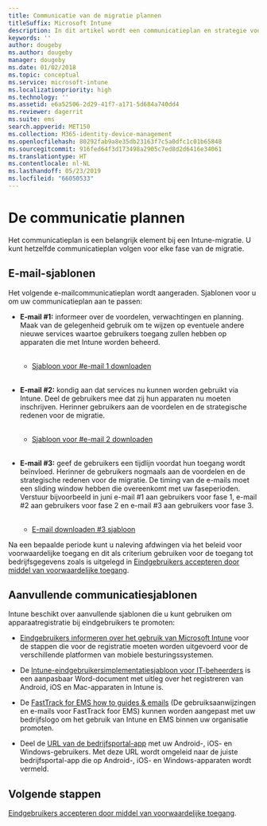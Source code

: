 ```yaml
---
title: Communicatie van de migratie plannen
titleSuffix: Microsoft Intune
description: In dit artikel wordt een communicatieplan en strategie voor migraties voorgesteld die u kunt gebruiken bij het migreren naar Microsoft Intune.
keywords: ''
author: dougeby
ms.author: dougeby
manager: dougeby
ms.date: 01/02/2018
ms.topic: conceptual
ms.service: microsoft-intune
ms.localizationpriority: high
ms.technology: ''
ms.assetid: e6a52506-2d29-41f7-a171-5d684a740dd4
ms.reviewer: dagerrit
ms.suite: ems
search.appverid: MET150
ms.collection: M365-identity-device-management
ms.openlocfilehash: 80292fab9a8e35db23163f7c5a0dfc1c01b65848
ms.sourcegitcommit: 916fed64f3d173498a2905c7ed8d2d6416e34061
ms.translationtype: HT
ms.contentlocale: nl-NL
ms.lasthandoff: 05/23/2019
ms.locfileid: "66050533"
---
```

# <a name="plan-communications"></a>De communicatie plannen

Het communicatieplan is een belangrijk element bij een Intune-migratie. U kunt hetzelfde communicatieplan volgen voor elke fase van de migratie.

## <a name="email-templates"></a>E-mail-sjablonen

Het volgende e-mailcommunicatieplan wordt aangeraden. Sjablonen voor u om uw communicatieplan aan te passen:

-   **E-mail \#1:** informeer over de voordelen, verwachtingen en planning. Maak van de gelegenheid gebruik om te wijzen op eventuele andere nieuwe services waartoe gebruikers toegang zullen hebben op apparaten die met Intune worden beheerd.<br/><br/>


    -   [Sjabloon voor \#e-mail 1 downloaden](https://gallery.technet.microsoft.com/Intune-migration-guide-end-e3209b35)
<br></br>

-   **E-mail \#2:** kondig aan dat services nu kunnen worden gebruikt via Intune. Deel de gebruikers mee dat zij hun apparaten nu moeten inschrijven. Herinner gebruikers aan de voordelen en de strategische redenen voor de migratie.<br/><br/>


    -   [Sjabloon voor \#e-mail 2 downloaden](https://gallery.technet.microsoft.com/Intune-migration-guide-end-a9d25eb5)
<br></br>

-   **E-mail \#3:** geef de gebruikers een tijdlijn voordat hun toegang wordt beïnvloed. Herinner de gebruikers nogmaals aan de voordelen en de strategische redenen voor de migratie. De timing van de e-mails moet een sliding window hebben die overeenkomt met uw faseperioden. Verstuur bijvoorbeeld in juni e-mail \#1 aan gebruikers voor fase 1, e-mail \#2 aan gebruikers voor fase 2 en e-mail \#3 aan gebruikers voor fase 3.<br/><br/>

    -   [E-mail downloaden \#3 sjabloon](https://gallery.technet.microsoft.com/Intune-migration-guide-end-831521b5)

Na een bepaalde periode kunt u naleving afdwingen via het beleid voor voorwaardelijke toegang en dit als criterium gebruiken voor de toegang tot bedrijfsgegevens zoals is uitgelegd in [Eindgebruikers accepteren door middel van voorwaardelijke toegang](migration-guide-drive-adoption.md).

## <a name="additional-communication-templates"></a>Aanvullende communicatiesjablonen

Intune beschikt over aanvullende sjablonen die u kunt gebruiken om apparaatregistratie bij eindgebruikers te promoten:

-   [Eindgebruikers informeren over het gebruik van Microsoft Intune](end-user-educate.md) voor de stappen die voor de registratie moeten worden uitgevoerd voor de verschillende platformen van mobiele besturingssystemen.

-   De [Intune-eindgebruikersimplementatiesjabloon voor IT-beheerders](https://gallery.technet.microsoft.com/End-user-Intune-enrollment-55dfd64a) is een aanpasbaar Word-document met uitleg over het registreren van Android, iOS en Mac-apparaten in Intune is.

-   De [FastTrack for EMS how to guides & emails](https://gallery.technet.microsoft.com/FastTrack-for-EMS-How-To-f170da4c) (De gebruiksaanwijzingen en e-mails voor FastTrack foor EMS) kunnen worden aangepast met uw bedrijfslogo om het gebruik van Intune en EMS binnen uw organisatie promoten.

-   Deel de [URL van de bedrijfsportal-app](http://go.microsoft.com/fwlink/?LinkID=396941) met uw Android-, iOS- en Windows-gebruikers. Met deze URL wordt omgeleid naar de juiste bedrijfsportal-app die op Android-, iOS- en Windows-apparaten wordt vermeld.

## <a name="next-steps"></a>Volgende stappen

[Eindgebruikers accepteren door middel van voorwaardelijke toegang](migration-guide-drive-adoption.md).
